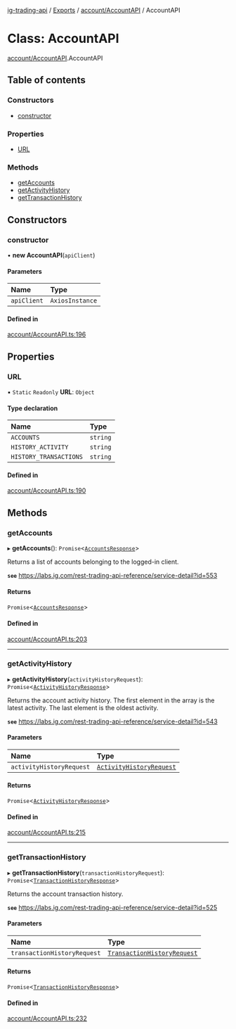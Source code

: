 [ig-trading-api](../README.md) / [Exports](../modules.md) / [account/AccountAPI](../modules/account_AccountAPI.md) / AccountAPI

# Class: AccountAPI

[account/AccountAPI](../modules/account_AccountAPI.md).AccountAPI

## Table of contents

### Constructors

- [constructor](account_AccountAPI.AccountAPI.md#constructor)

### Properties

- [URL](account_AccountAPI.AccountAPI.md#url)

### Methods

- [getAccounts](account_AccountAPI.AccountAPI.md#getaccounts)
- [getActivityHistory](account_AccountAPI.AccountAPI.md#getactivityhistory)
- [getTransactionHistory](account_AccountAPI.AccountAPI.md#gettransactionhistory)

## Constructors

### constructor

• **new AccountAPI**(`apiClient`)

#### Parameters

| Name        | Type            |
| :---------- | :-------------- |
| `apiClient` | `AxiosInstance` |

#### Defined in

[account/AccountAPI.ts:196](https://github.com/bennycode/ig-trading-api/blob/f7fd8d0/src/account/AccountAPI.ts#L196)

## Properties

### URL

▪ `Static` `Readonly` **URL**: `Object`

#### Type declaration

| Name                   | Type     |
| :--------------------- | :------- |
| `ACCOUNTS`             | `string` |
| `HISTORY_ACTIVITY`     | `string` |
| `HISTORY_TRANSACTIONS` | `string` |

#### Defined in

[account/AccountAPI.ts:190](https://github.com/bennycode/ig-trading-api/blob/f7fd8d0/src/account/AccountAPI.ts#L190)

## Methods

### getAccounts

▸ **getAccounts**(): `Promise`<[`AccountsResponse`](../interfaces/account_AccountAPI.AccountsResponse.md)\>

Returns a list of accounts belonging to the logged-in client.

**`see`** https://labs.ig.com/rest-trading-api-reference/service-detail?id=553

#### Returns

`Promise`<[`AccountsResponse`](../interfaces/account_AccountAPI.AccountsResponse.md)\>

#### Defined in

[account/AccountAPI.ts:203](https://github.com/bennycode/ig-trading-api/blob/f7fd8d0/src/account/AccountAPI.ts#L203)

---

### getActivityHistory

▸ **getActivityHistory**(`activityHistoryRequest`): `Promise`<[`ActivityHistoryResponse`](../interfaces/account_AccountAPI.ActivityHistoryResponse.md)\>

Returns the account activity history. The first element in the array is the latest activity. The last element is the oldest activity.

**`see`** https://labs.ig.com/rest-trading-api-reference/service-detail?id=543

#### Parameters

| Name                     | Type                                                                                   |
| :----------------------- | :------------------------------------------------------------------------------------- |
| `activityHistoryRequest` | [`ActivityHistoryRequest`](../interfaces/account_AccountAPI.ActivityHistoryRequest.md) |

#### Returns

`Promise`<[`ActivityHistoryResponse`](../interfaces/account_AccountAPI.ActivityHistoryResponse.md)\>

#### Defined in

[account/AccountAPI.ts:215](https://github.com/bennycode/ig-trading-api/blob/f7fd8d0/src/account/AccountAPI.ts#L215)

---

### getTransactionHistory

▸ **getTransactionHistory**(`transactionHistoryRequest`): `Promise`<[`TransactionHistoryResponse`](../interfaces/account_AccountAPI.TransactionHistoryResponse.md)\>

Returns the account transaction history.

**`see`** https://labs.ig.com/rest-trading-api-reference/service-detail?id=525

#### Parameters

| Name | Type |
| :-- | :-- |
| `transactionHistoryRequest` | [`TransactionHistoryRequest`](../interfaces/account_AccountAPI.TransactionHistoryRequest.md) |

#### Returns

`Promise`<[`TransactionHistoryResponse`](../interfaces/account_AccountAPI.TransactionHistoryResponse.md)\>

#### Defined in

[account/AccountAPI.ts:232](https://github.com/bennycode/ig-trading-api/blob/f7fd8d0/src/account/AccountAPI.ts#L232)
